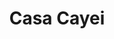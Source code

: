 ---
pid: NS68
title: Casa Cayei
location_transcription: Norris Square
zipcode: '19122'
outside_phl: 
neighborhood: Yorktown,Old Kensington,Jinogi
age: '67'
age_range: 60-69
instagram: 
image_file_name: NS_65.jpg
proposal_transcription: 
topic: Unknown
topic_summary: '0'
type: Other No Form
keywords_other: 
credit: Reinald
image_labels: 
twitter: 
facebook: 
permalink: "/monuments/ns68/"
layout: item-page
---